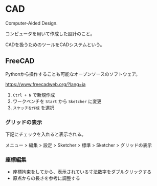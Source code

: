 CAD
===

Computer-Aided Design.

コンピュータを用いて作成した設計のこと。

CADを扱うためのツールをCADシステムという。


## FreeCAD

Pythonから操作することも可能なオープンソースのソフトウェア。

https://www.freecadweb.org/?lang=ja


1. `Ctrl + N` で新規作成
1. ワークベンチを `Start` から `Sketcher` に変更
1. `スケッチを作成` を選択


### グリッドの表示

下記にチェックを入れると表示される。

メニュー > 編集 > 設定 > Sketcher > 標準 > Sketcher > グリッドの表示

### 座標編集

* 座標拘束をしてから、表示されている寸法数字をダブルクリックする
* 原点からの長さを参考に調整する
